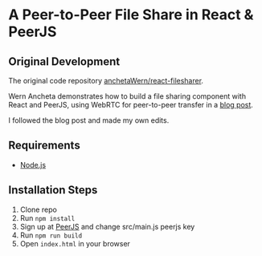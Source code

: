 # A Peer-to-Peer File Share in React & PeerJS

## Original Development

The original code repository [anchetaWern/react-filesharer](https://github.com/anchetaWern/react-filesharer).

Wern Ancheta demonstrates how to build a file sharing component with React and PeerJS, using WebRTC for peer-to-peer transfer in a [blog post](http://sitepoint.com/file-sharing-component-react).

I followed the blog post and made my own edits.

## Requirements

* [Node.js](http://nodejs.org/)

## Installation Steps

1. Clone repo
2. Run `npm install`
3. Sign up at [PeerJS](http://peerjs.com) and change src/main.js peerjs key
4. Run `npm run build`
5. Open `index.html` in your browser
